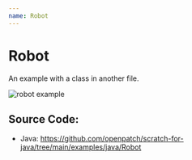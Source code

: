 ```yaml
---
name: Robot
---
```


# Robot

An example with a class in another file.

![robot example](/assets/robot.gif)

## Source Code:

- Java: https://github.com/openpatch/scratch-for-java/tree/main/examples/java/Robot